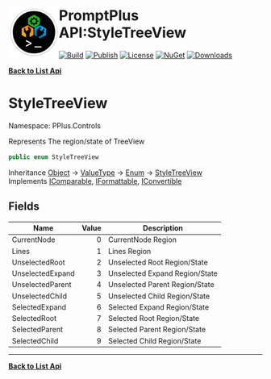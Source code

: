 # <img align="left" width="100" height="100" src="../images/icon.png">PromptPlus API:StyleTreeView 

[![Build](https://github.com/FRACerqueira/PromptPlus/workflows/Build/badge.svg)](https://github.com/FRACerqueira/PromptPlus/actions/workflows/build.yml)
[![Publish](https://github.com/FRACerqueira/PromptPlus/actions/workflows/publish.yml/badge.svg)](https://github.com/FRACerqueira/PromptPlus/actions/workflows/publish.yml)
[![License](https://img.shields.io/github/license/FRACerqueira/PromptPlus)](https://github.com/FRACerqueira/PromptPlus/blob/master/LICENSE.md)
[![NuGet](https://img.shields.io/nuget/v/PromptPlus)](https://www.nuget.org/packages/PromptPlus/)
[![Downloads](https://img.shields.io/nuget/dt/PromptPlus)](https://www.nuget.org/packages/PromptPlus/)

[**Back to List Api**](./apis.md)

# StyleTreeView

Namespace: PPlus.Controls

Represents The region/state of TreeView

```csharp
public enum StyleTreeView
```

Inheritance [Object](https://docs.microsoft.com/en-us/dotnet/api/system.object) → [ValueType](https://docs.microsoft.com/en-us/dotnet/api/system.valuetype) → [Enum](https://docs.microsoft.com/en-us/dotnet/api/system.enum) → [StyleTreeView](./pplus.controls.styletreeview.md)<br>
Implements [IComparable](https://docs.microsoft.com/en-us/dotnet/api/system.icomparable), [IFormattable](https://docs.microsoft.com/en-us/dotnet/api/system.iformattable), [IConvertible](https://docs.microsoft.com/en-us/dotnet/api/system.iconvertible)

## Fields

| Name | Value | Description |
| --- | --: | --- |
| CurrentNode | 0 | CurrentNode Region |
| Lines | 1 | Lines Region |
| UnselectedRoot | 2 | Unselected Root Region/State |
| UnselectedExpand | 3 | Unselected Expand Region/State |
| UnselectedParent | 4 | Unselected Parent Region/State |
| UnselectedChild | 5 | Unselected Child Region/State |
| SelectedExpand | 6 | Selected Expand Region/State |
| SelectedRoot | 7 | Selected Root Region/State |
| SelectedParent | 8 | Selected Parent Region/State |
| SelectedChild | 9 | Selected Child Region/State |


- - -
[**Back to List Api**](./apis.md)
